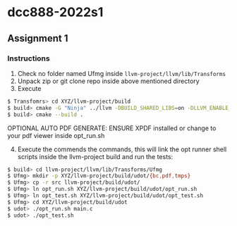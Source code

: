 # dcc888-2022s1

## Assignment 1

### Instructions

1. Check no folder named Ufmg inside ```llvm-project/llvm/lib/Transforms```
2. Unpack zip or git clone repo inside above mentioned directory
3. Execute

```bash
$ Transfomrs> cd XYZ/llvm-project/build
$ build> cmake -G "Ninja" ../llvm -DBUILD_SHARED_LIBS=on -DLLVM_ENABLE_PROJECTS=clang
$ build> cmake --build .
```

OPTIONAL AUTO PDF GENERATE: ENSURE XPDF installed or change to your pdf viewer inside opt_run.sh

4. Execute the commends the commands, this will link the opt runner shell scripts inside the llvm-project build and run the tests:

```bash
$ build> cd llvm-project/llvm/lib/Transforms/Ufmg
$ Ufmg> mkdir -p XYZ/llvm-project/build/udot/{bc,pdf,tmps}
$ Ufmg> cp -r src llvm-project/build/udot/
$ Ufmg> ln opt_run.sh XYZ/llvm-project/build/udot/opt_run.sh
$ Ufmg> ln opt_test.sh XYZ/llvm-project/build/udot/opt_test.sh
$ Ufmg> cd XYZ/llvm-project/build/udot
$ udot> ./opt_run.sh main.c
$ udot> ./opt_test.sh
```
